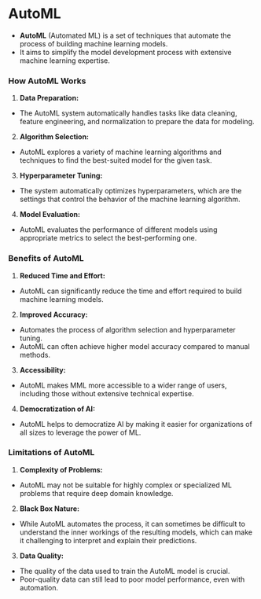 # AutoML

- **AutoML** (Automated ML) is a set of techniques that automate the process of building machine learning models. 
- It aims to simplify the model development process with extensive machine learning expertise.

### How AutoML Works

1. **Data Preparation:** 
- The AutoML system automatically handles tasks like data cleaning, feature engineering, and normalization to prepare the data for modeling.

2. **Algorithm Selection:** 
- AutoML explores a variety of machine learning algorithms and techniques to find the best-suited model for the given task.

3. **Hyperparameter Tuning:** 
- The system automatically optimizes hyperparameters, which are the settings that control the behavior of the machine learning algorithm.

4. **Model Evaluation:** 
- AutoML evaluates the performance of different models using appropriate metrics to select the best-performing one.

### Benefits of AutoML

1. **Reduced Time and Effort:** 
- AutoML can significantly reduce the time and effort required to build machine learning models.

2. **Improved Accuracy:** 
- Automates the process of algorithm selection and hyperparameter tuning.
- AutoML can often achieve higher model accuracy compared to manual methods.

3. **Accessibility:** 
- AutoML makes MML more accessible to a wider range of users, including those without extensive technical expertise.

4. **Democratization of AI:** 
- AutoML helps to democratize AI by making it easier for organizations of all sizes to leverage the power of ML.

### Limitations of AutoML

1. **Complexity of Problems:** 
- AutoML may not be suitable for highly complex or specialized ML problems that require deep domain knowledge.

2. **Black Box Nature:** 
- While AutoML automates the process, it can sometimes be difficult to understand the inner workings of the resulting models, which can make it challenging to interpret and explain their predictions.

3. **Data Quality:** 
- The quality of the data used to train the AutoML model is crucial.
- Poor-quality data can still lead to poor model performance, even with automation.
